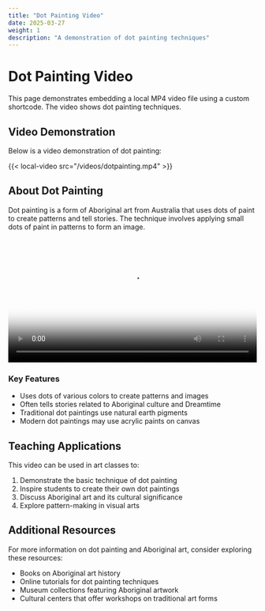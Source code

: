```yaml
---
title: "Dot Painting Video"
date: 2025-03-27
weight: 1
description: "A demonstration of dot painting techniques"
---
```


# Dot Painting Video

This page demonstrates embedding a local MP4 video file using a custom shortcode. The video shows dot painting techniques.

## Video Demonstration

Below is a video demonstration of dot painting:

{{< local-video src="/videos/dotpainting.mp4" >}}

## About Dot Painting

Dot painting is a form of Aboriginal art from Australia that uses dots of paint to create patterns and tell stories. The technique involves applying small dots of paint in patterns to form an image.

<video controls width="100%" poster="/images/video_poster.jpg" preload="metadata">
    <source src="/videos/dotpainting.mp4" type='video/mp4; codecs="avc1.42E01E, mp4a.40.2"'> 
    Sorry, your browser doesn't support embedded videos.
</video>

### Key Features

- Uses dots of various colors to create patterns and images
- Often tells stories related to Aboriginal culture and Dreamtime
- Traditional dot paintings use natural earth pigments
- Modern dot paintings may use acrylic paints on canvas

## Teaching Applications

This video can be used in art classes to:

1. Demonstrate the basic technique of dot painting
2. Inspire students to create their own dot paintings
3. Discuss Aboriginal art and its cultural significance
4. Explore pattern-making in visual arts

## Additional Resources

For more information on dot painting and Aboriginal art, consider exploring these resources:

- Books on Aboriginal art history
- Online tutorials for dot painting techniques
- Museum collections featuring Aboriginal artwork
- Cultural centers that offer workshops on traditional art forms
